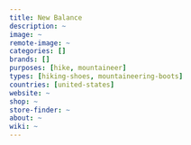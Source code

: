 ```yaml
---
title: New Balance
description: ~
image: ~
remote-image: ~
categories: []
brands: []
purposes: [hike, mountaineer]
types: [hiking-shoes, mountaineering-boots]
countries: [united-states]
website: ~
shop: ~
store-finder: ~
about: ~
wiki: ~
---
```

